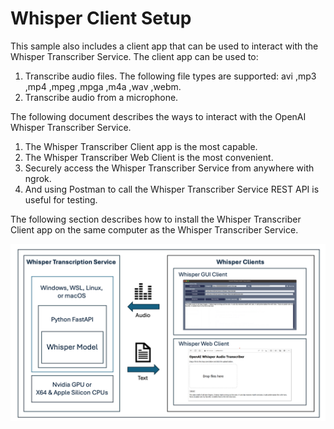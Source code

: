 # Whisper Client Setup

This sample also includes a client app that can be used to interact with the Whisper Transcriber Service.  The client app can be used to: 

1. Transcribe audio files. The following file types are supported: avi ,mp3 ,mp4 ,mpeg ,mpga ,m4a ,wav ,webm.
2. Transcribe audio from a microphone.

The following document describes the ways to interact with the OpenAI Whisper Transcriber Service.

1. The Whisper Transcriber Client app is the most capable.
2. The Whisper Transcriber Web Client is the most convenient.
3. Securely access the Whisper Transcriber Service from anywhere with ngrok.
4. And using Postman to call the Whisper Transcriber Service REST API is useful for testing.

The following section describes how to install the Whisper Transcriber Client app on the same computer as the Whisper Transcriber Service.

![](../media/architecture.png)
